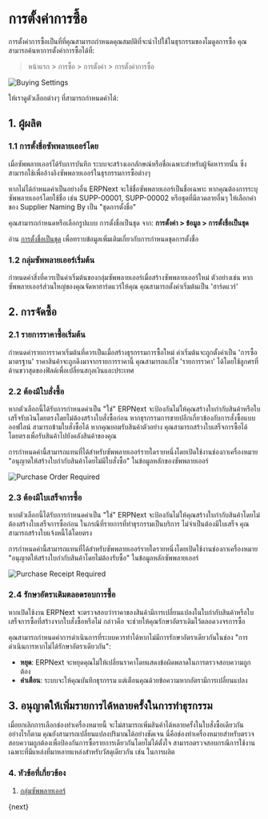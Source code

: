 <!-- add-breadcrumbs -->
# การตั้งค่าการซื้อ

การตั้งค่าการซื้อเป็นที่ที่คุณสามารถกำหนดคุณสมบัติที่จะนำไปใช้ในธุรกรรมของโมดูลการซื้อ
คุณสามารถค้นหาการตั้งค่าการซื้อได้ที่:
> หน้าแรก > การซื้อ > การตั้งค่า > การตั้งค่าการซื้อ

![Buying Settings]({{docs_base_url}}/assets/img/buying/buying-settings.png)

ให้เราดูตัวเลือกต่างๆ ที่สามารถกำหนดค่าได้:

## 1. ผู้ผลิต
### 1.1 การตั้งชื่อซัพพลายเออร์โดย

เมื่อซัพพลายเออร์ได้รับการบันทึก ระบบจะสร้างเอกลักษณ์หรือชื่อเฉพาะสำหรับผู้จัดหารายนั้น ซึ่งสามารถใช้เพื่ออ้างอิงซัพพลายเออร์ในธุรกรรมการซื้อต่างๆ

หากไม่ได้กำหนดค่าเป็นอย่างอื่น ERPNext จะใช้ชื่อซัพพลายเออร์เป็นชื่อเฉพาะ หากคุณต้องการระบุซัพพลายเออร์โดยใช้ชื่อ เช่น SUPP-00001, SUPP-00002 หรือชุดที่มีลวดลายอื่นๆ ให้เลือกค่าของ Supplier Naming By เป็น "ชุดการตั้งชื่อ"

คุณสามารถกำหนดหรือเลือกรูปแบบ การตั้งชื่อเป็นชุด จาก: **การตั้งค่า > ข้อมูล > การตั้งชื่อเป็นชุด**

อ่าน [การตั้งชื่อเป็นชุด](/docs/user/manual/th/setting-up/settings/naming-series) เพื่อทราบข้อมูลเพิ่มเติมเกี่ยวกับการกำหนดชุดการตั้งชื่อ

### 1.2 กลุ่มซัพพลายเออร์เริ่มต้น

กำหนดค่าสิ่งที่ควรเป็นค่าเริ่มต้นของกลุ่มซัพพลายเออร์เมื่อสร้างซัพพลายเออร์ใหม่ ตัวอย่างเช่น หากซัพพลายเออร์ส่วนใหญ่ของคุณจัดหาฮาร์ดแวร์ให้คุณ คุณสามารถตั้งค่าเริ่มต้นเป็น 'ฮาร์ดแวร์'

## 2. การจัดซื้อ
### 2.1 รายการราคาซื้อเริ่มต้น

กำหนดค่ารายการราคาเริ่มต้นที่ควรเป็นเมื่อสร้างธุรกรรมการซื้อใหม่ ค่าเริ่มต้นจะถูกตั้งค่าเป็น 'การซื้อมาตรฐาน' ราคาสินค้าจะถูกดึงมาจากรายการราคานี้ คุณสามารถแก้ไข 'รายการราคา' ได้โดยใช้ลูกศรที่ด้านขวาสุดของฟิลด์เพื่อเปลี่ยนสกุลเงินและประเทศ

### 2.2 ต้องมีใบสั่งซื้อ

หากตัวเลือกนี้ได้รับการกำหนดค่าเป็น "ใช่" ERPNext จะป้องกันไม่ให้คุณสร้างใบกำกับสินค้าหรือใบเสร็จรับเงินโดยตรงโดยไม่ต้องสร้างใบสั่งซื้อก่อน หากธุรกรรมการขายปลีกเกี่ยวข้องกับการสั่งซื้อแบบออฟไลน์ สามารถข้ามใบสั่งซื้อได้ หากคุณยอมรับสินค้าตัวอย่าง คุณสามารถสร้างใบเสร็จการซื้อได้โดยตรงเพื่อรับสินค้าไปยังคลังสินค้าของคุณ

การกำหนดค่านี้สามารถแทนที่ได้สำหรับซัพพลายเออร์รายใดรายหนึ่งโดยเปิดใช้งานช่องกาเครื่องหมาย "อนุญาตให้สร้างใบกำกับสินค้าโดยไม่มีใบสั่งซื้อ" ในข้อมูลหลักของซัพพลายเออร์

<img alt="Purchase Order Required" class="screenshot" src="{{docs_base_url}}/assets/img/buying/po-required.png">

### 2.3 ต้องมีใบเสร็จการซื้อ

หากตัวเลือกนี้ได้รับการกำหนดค่าเป็น "ใช่" ERPNext จะป้องกันไม่ให้คุณสร้างใบกำกับสินค้าโดยไม่ต้องสร้างใบเสร็จการซื้อก่อน ในกรณีที่รายการที่ทำธุรกรรมเป็นบริการ ไม่จำเป็นต้องมีใบเสร็จ คุณสามารถสร้างใบแจ้งหนี้ได้โดยตรง

การกำหนดค่านี้สามารถแทนที่ได้สำหรับซัพพลายเออร์รายใดรายหนึ่งโดยเปิดใช้งานช่องกาเครื่องหมาย "อนุญาตให้สร้างใบกำกับสินค้าโดยไม่ต้องรับซื้อ" ในข้อมูลหลักซัพพลายเออร์

<img alt="Purchase Receipt Required" class="screenshot" src="{{docs_base_url}}/assets/img/buying/pr-required.png">

### 2.4 รักษาอัตราเดิมตลอดรอบการซื้อ

หากเปิดใช้งาน ERPNext จะตรวจสอบว่าราคาของสินค้ามีการเปลี่ยนแปลงในใบกำกับสินค้าหรือใบเสร็จการซื้อที่สร้างจากใบสั่งซื้อหรือไม่ กล่าวคือ จะช่วยให้คุณรักษาอัตราเดิมไว้ตลอดวงจรการซื้อ

คุณสามารถกำหนดค่าการดำเนินการที่ระบบควรทำได้หากไม่มีการรักษาอัตราเดียวกันในช่อง "การดำเนินการหากไม่ได้รักษาอัตราเดียวกัน":

- **หยุด**: ERPNext จะหยุดคุณไม่ให้เปลี่ยนราคาโดยแสดงข้อผิดพลาดในการตรวจสอบความถูกต้อง
- **คำเตือน**: ระบบจะให้คุณบันทึกธุรกรรม แต่เตือนคุณด้วยข้อความหากอัตรามีการเปลี่ยนแปลง

## 3. อนุญาตให้เพิ่มรายการได้หลายครั้งในการทำธุรกรรม

เมื่อยกเลิกการเลือกช่องทำเครื่องหมายนี้ จะไม่สามารถเพิ่มสินค้าได้หลายครั้งในใบสั่งซื้อเดียวกัน อย่างไรก็ตาม คุณยังสามารถเปลี่ยนแปลงปริมาณได้อย่างชัดเจน นี่คือช่องทำเครื่องหมายสำหรับตรวจสอบความถูกต้องเพื่อป้องกันการซื้อรายการเดียวกันโดยไม่ได้ตั้งใจ สามารถตรวจสอบกรณีการใช้งานเฉพาะที่มีแหล่งที่มาหลายแหล่งสำหรับวัสดุเดียวกัน เช่น ในการผลิต

### 4. หัวข้อที่เกี่ยวข้อง
1. [กลุ่มซัพพลายเออร์](/docs/user/manual/th/buying/supplier-group)

{next}
